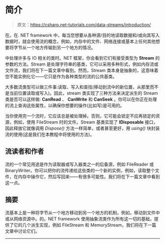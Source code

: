 # 简介

> 原文：<https://csharp.net-tutorials.com/data-streams/introduction/>

在。在. NET framework 中，每当您想要从各种源/目的地读取数据和/或向其写入数据时，就会使用流的概念，例如，内存中的文件、网络连接或基本上任何其他想要将字节从一个地方传输到另一个地方的情况。

中处理许多与 IO 相关的类时。NET 框架，你会看到它们有接受类型为 **Stream** 的参数的方法。Stream 是处理字符串的基类，它可以采用多种形式，例如内存流或文件流，我们将在下一篇文章中看到。然而，Stream 类本身是抽象的，这意味着您不能实例化它——它只是作为各种类型的流的公共基类。

大多数流类型可以做三件事:读取、写入和查找(移动到流中的新位置，从那里而不是当前位置读取或写入)。因此，stream 类实现了三种方法来决定派生的 Stream 类是否可以这样做: **CanRead** 、 **CanWrite** 和 **CanSeek** 。你可以在你正在处理的流上查询这些属性，以确保你想要的操作(比如写)是可用的。

当你使用完一个流时，它应该总是被处理掉。否则，它可能会锁定不应再锁定的资源，例如，使用 FileStream 时的文件。Stream 基类实现了 **IDisposable** 接口，因此释放它就像调用 *Dispose()* 方法一样简单，或者甚至更好，用 *using()* 块封装流的使用(这是我们在本教程中将使用的方法)。

## 流读者和作者

流的一个常见用途是作为读取器或写入器类之一的后备源，例如 FileReader 或 BinaryWriter。你可以把你的流传递给这些类的一个新的实例，例如，读取整个文件，在内存中操作它，然后写回来——有很多可能性。我们将在下一篇文章中看到这一点。

<input type="hidden" name="IL_IN_ARTICLE">

## 摘要

流基本上是一种将字节从一个地方移动到另一个地方的机制，例如，移动到文件中或从网络资源中。的。NET framework 使用抽象流类作为所有这一切的基础，提供了它的几个派生实现，例如 FileStream 和 MemoryStream，我们将在下一篇文章中讨论它们。

* * *